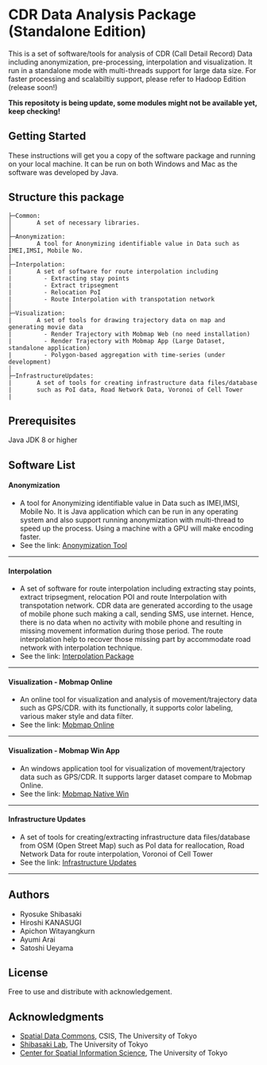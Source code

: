 # CDR Data Analysis Package (Standalone Edition)
This is a set of software/tools for analysis of CDR (Call Detail Record) Data including anonymization, pre-processing, interpolation and visualization. It run in a standalone mode with multi-threads support for large data size. For faster processing and scalabiltiy support, please refer to Hadoop Edition (release soon!)

**This repositoty is being update, some modules might not be available yet, keep checking!**

## Getting Started

These instructions will get you a copy of the software package and running on your local machine. It can be run on both Windows and Mac as the software was developed by Java.

## Structure this package
```
├─Common:
│       A set of necessary libraries.
│
├─Anonymization:
│       A tool for Anonymizing identifiable value in Data such as IMEI,IMSI, Mobile No.
│
├─Interpolation:
|       A set of software for route interpolation including 
|         - Extracting stay points
|         - Extract tripsegment
|         - Relocation PoI
|         - Route Interpolation with transpotation network
│
├─Visualization:
|       A set of tools for drawing trajectory data on map and generating movie data 
|         - Render Trajectory with Mobmap Web (no need installation)
|         - Render Trajectory with Mobmap App (Large Dataset, standalone application)
|         - Polygon-based aggregation with time-series (under development)
│
├─InfrastructureUpdates:
|       A set of tools for creating infrastructure data files/database 
|       such as PoI data, Road Network Data, Voronoi of Cell Tower
|

```

## Prerequisites
Java JDK 8 or higher

## Software List

#### Anonymization 
* A tool for Anonymizing identifiable value in Data such as IMEI,IMSI, Mobile No. It is Java application which can be run in any operating system and also support running anonymization  with multi-thread to speed up the process. Using a machine with a GPU will make encoding faster. 
* See the link: [Anonymization Tool](/Anonymization)
___
#### Interpolation 
* A set of software for route interpolation including extracting stay points, extract tripsegment, relocation POI and route Interpolation with transpotation network. CDR data are generated according to the usage of mobile phone such making a call, sending SMS, use internet. Hence, there is no data when no activity with mobile phone and resulting in missing movement information during those period. The route interpolation help to recover those missing part by accommodate road network with interpolation technique.
* See the link: [Interpolation Package](/Interpolation)
___
#### Visualization - Mobmap Online 
* An online tool for visualization and analysis of movement/trajectory data such as GPS/CDR. with its functionally, it supports color labeling, various maker style and data filter.
* See the link: [Mobmap Online](/Visualization/MobmapWeb)
***
#### Visualization - Mobmap Win App
* An windows application tool for visualization of movement/trajectory data such as GPS/CDR. It supports larger dataset compare to Mobmap Online.
* See the link: [Mobmap Native Win ](/Visualization/MobMapNativeWin)
***
#### Infrastructure Updates
* A set of tools for creating/extracting infrastructure data files/database from OSM (Open Street Map) such as PoI data for reallocation, Road Network Data for route interpolation, Voronoi of Cell Tower 
* See the link: [Infrastructure Updates](/InfrastructureUpdates)
***


## Authors
* Ryosuke Shibasaki
* Hiroshi KANASUGI
* Apichon Witayangkurn
* Ayumi Arai
* Satoshi Ueyama


## License

Free to use and distribute with acknowledgement.

## Acknowledgments

* [Spatial Data Commons](http://sdc.csis.u-tokyo.ac.jp/), CSIS, The University of Tokyo
* [Shibasaki Lab](https://shiba.iis.u-tokyo.ac.jp), The University of Tokyo
* [Center for Spatial Information Science](http://www.csis.u-tokyo.ac.jp/en/), The University of Tokyo


